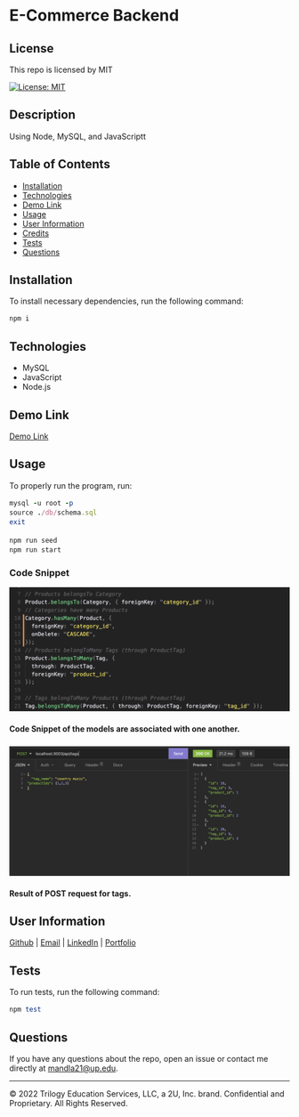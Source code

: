 # E-Commerce Backend

## License

This repo is licensed by MIT

[![License: MIT](https://img.shields.io/badge/License-MIT-yellow.svg)](https://opensource.org/licenses/MIT)

## Description

Using Node, MySQL, and JavaScriptt

## Table of Contents

- [Installation](#installation)
- [Technologies](#technologies)
- [Demo Link](#demo%20link)
- [Usage](#usage)
- [User Information](#user%20information)
- [Credits](#credits)
- [Tests](#tests)
- [Questions](#questions)

## Installation

To install necessary dependencies, run the following command:

```ruby
npm i
```

## Technologies

- MySQL
- JavaScript
- Node.js

## Demo Link

[Demo Link](https://www.youtube.com/watch?v=tDGvLheDzBc)

## Usage

To properly run the program, run:

```ruby
mysql -u root -p
source ./db/schema.sql
exit

npm run seed
npm run start
```

### Code Snippet

![alt text](assets/images/codesnippet.png)

#### Code Snippet of the models are associated with one another.

###

![alt text](assets/images/insomnia.png)

#### Result of POST request for tags.

## User Information

[Github](https://github.com/smandla) |
[Email](mandla21@up.edu) |
[LinkedIn](https://www.linkedin.com/in/srikavya-mandla/) |
[Portfolio](https://smandla.github.io/kavya_professionalportfolio/)

## Tests

To run tests, run the following command:

```ruby
npm test
```

## Questions

If you have any questions about the repo, open an issue or contact me directly at mandla21@up.edu.

---

© 2022 Trilogy Education Services, LLC, a 2U, Inc. brand. Confidential and Proprietary. All Rights Reserved.

